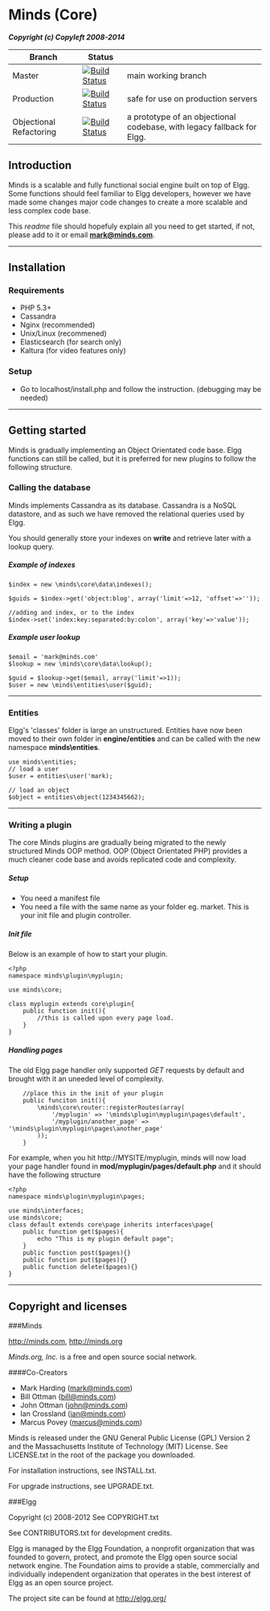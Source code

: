 Minds (Core)
==========

___Copyright (c) Copyleft 2008-2014___

Branch  | Status | |
------------- | ------------- | ----------
Master | [![Build Status](https://magnum.travis-ci.com/Minds/Minds.png?token=vHzWaxguqXbJqkudCFTn&branch=master)](https://magnum.travis-ci.com/Minds/Minds)  | main working branch |
Production | [![Build Status](https://magnum.travis-ci.com/Minds/Minds.png?token=vHzWaxguqXbJqkudCFTn&branch=production)](https://magnum.travis-ci.com/Minds/Minds) | safe for use on production servers
Objectional Refactoring | [![Build Status](https://magnum.travis-ci.com/Minds/Minds.png?token=vHzWaxguqXbJqkudCFTn&branch=objectional-refactoring)](https://magnum.travis-ci.com/Minds/Minds) | a prototype of an objectional codebase, with legacy fallback for Elgg.

## Introduction
Minds is a scalable and fully functional social engine built on top of Elgg. Some functions should feel familiar to Elgg developers, however we have made some changes major code changes to create a more scalable and less complex code base. 

This *readme* file should hopefuly explain all you need to get started, if not, please add to it or email **mark@minds.com**.

----


## Installation
### Requirements
- PHP 5.3+
- Cassandra
- Nginx (recommended)
- Unix/Linux (recommened)
- Elasticsearch (for search only)
- Kaltura (for video features only)

### Setup
- Go to localhost/install.php and follow the instruction. (debugging may be needed)

--------

## Getting started
Minds is gradually implementing an Object Orientated code base. Elgg functions can still be called, but it is preferred for new plugins to follow the following structure.


### Calling the database
Minds implements Cassandra as its database. Cassandra is a NoSQL datastore, and as such we have removed the relational queries used by Elgg. 

You should generally store your indexes on **write** and retrieve later with a lookup query.

##### Example of indexes
```
$index = new \minds\core\data\indexes();

$guids = $index->get('object:blog', array('limit'=>12, 'offset'=>''));

//adding and index, or to the index
$index->set('index:key:separated:by:colon', array('key'=>'value'));

```
##### Example user lookup
``` 
$email = 'mark@minds.com'
$lookup = new \minds\core\data\lookup();

$guid = $lookup->get($email, array('limit'=>1));
$user = new \minds\entities\user($guid);

```

--------
### Entities
Elgg's 'classes' folder is large an unstructured. Entities have now been moved to their own folder in **engine/entities** and can be called with the new namespace **minds\entities**.

```
use minds\entities;
// load a user
$user = entities\user('mark);

// load an object
$object = entities\object(1234345662);
```

--------
### Writing a plugin
The core Minds plugins are gradually being migrated to the newly structured Minds OOP method. OOP (Object Orientated PHP) provides a much cleaner code base and avoids replicated code and complexity. 

##### Setup
- You need a manifest file
- You need a file with the same name as your folder eg. market. This is your init file and plugin controller.

##### Init file
Below is an example of how to start your plugin.

```
<?php 
namespace minds\plugin\myplugin;

use minds\core;

class myplugin extends core\plugin{
	public function init(){
		//this is called upon every page load. 
	}
}
```
##### Handling pages
The old Elgg page handler only supported *GET* requests by default and brought with it an uneeded level of complexity. 

```
	//place this in the init of your plugin
	public funciton init(){
		\minds\core\router::registerRoutes(array(
			'/myplugin' => '\minds\plugin\myplugin\pages\default',
			'/myplugin/another_page' => '\minds\plugin\myplugin\pages\another_page'
		));
	}

```

For example, when you hit http://MYSITE/myplugin, minds will now load your page handler found in **mod/myplugin/pages/default.php** and it should have the following structure

```
<?php 
namespace minds\plugin\myplugin\pages;

use minds\interfaces;
use minds\core;
class default extends core\page inherits interfaces\page{
	public function get($pages){
		echo "This is my plugin default page";
	}
	public function post($pages){}
	public function put($pages){}
	public function delete($pages){}
}
```

--------
## Copyright and licenses
###Minds

http://minds.com, http://minds.org

*Minds.org, Inc.* is a free and open source social network.

####Co-Creators 
- Mark Harding (mark@minds.com)
- Bill Ottman (bill@minds.com)
- John Ottman (john@minds.com)
- Ian Crossland (ian@minds.com)
- Marcus Povey (marcus@minds.com)




Minds is released under the GNU General Public License (GPL) Version 2 and the
Massachusetts Institute of Technology (MIT) License. See LICENSE.txt 
in the root of the package you downloaded.

For installation instructions, see INSTALL.txt.

For upgrade instructions, see UPGRADE.txt.



###Elgg

Copyright (c) 2008-2012 See COPYRIGHT.txt

See CONTRIBUTORS.txt for development credits.

Elgg is managed by the Elgg Foundation, a nonprofit organization that was
founded to govern, protect, and promote the Elgg open source social network
engine.  The Foundation aims to provide a stable, commercially and
individually independent organization that operates in the best interest of Elgg
as an open source project.

The project site can be found at http://elgg.org/

